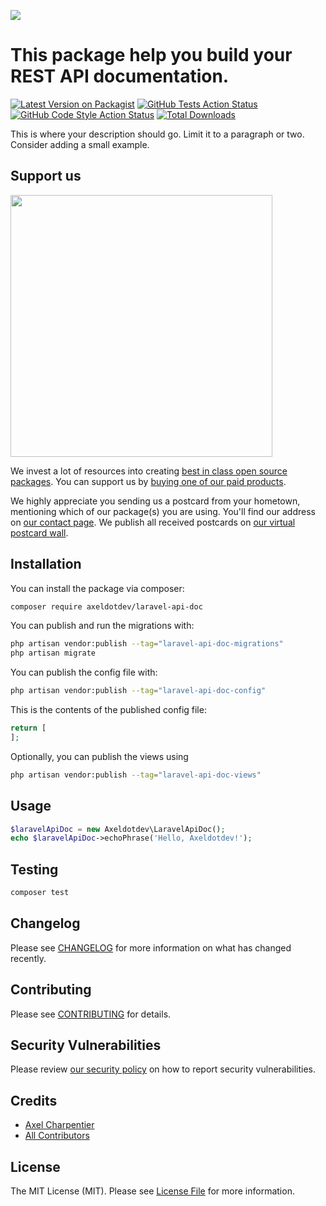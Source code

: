 
[<img src="https://github-ads.s3.eu-central-1.amazonaws.com/support-ukraine.svg?t=1" />](https://supportukrainenow.org)

# This package help you build your REST API documentation.

[![Latest Version on Packagist](https://img.shields.io/packagist/v/axeldotdev/laravel-api-doc.svg?style=flat-square)](https://packagist.org/packages/axeldotdev/laravel-api-doc)
[![GitHub Tests Action Status](https://img.shields.io/github/workflow/status/axeldotdev/laravel-api-doc/run-tests?label=tests)](https://github.com/axeldotdev/laravel-api-doc/actions?query=workflow%3Arun-tests+branch%3Amain)
[![GitHub Code Style Action Status](https://img.shields.io/github/workflow/status/axeldotdev/laravel-api-doc/Check%20&%20fix%20styling?label=code%20style)](https://github.com/axeldotdev/laravel-api-doc/actions?query=workflow%3A"Check+%26+fix+styling"+branch%3Amain)
[![Total Downloads](https://img.shields.io/packagist/dt/axeldotdev/laravel-api-doc.svg?style=flat-square)](https://packagist.org/packages/axeldotdev/laravel-api-doc)

This is where your description should go. Limit it to a paragraph or two. Consider adding a small example.

## Support us

[<img src="https://github-ads.s3.eu-central-1.amazonaws.com/laravel-api-doc.jpg?t=1" width="419px" />](https://spatie.be/github-ad-click/laravel-api-doc)

We invest a lot of resources into creating [best in class open source packages](https://spatie.be/open-source). You can support us by [buying one of our paid products](https://spatie.be/open-source/support-us).

We highly appreciate you sending us a postcard from your hometown, mentioning which of our package(s) you are using. You'll find our address on [our contact page](https://spatie.be/about-us). We publish all received postcards on [our virtual postcard wall](https://spatie.be/open-source/postcards).

## Installation

You can install the package via composer:

```bash
composer require axeldotdev/laravel-api-doc
```

You can publish and run the migrations with:

```bash
php artisan vendor:publish --tag="laravel-api-doc-migrations"
php artisan migrate
```

You can publish the config file with:

```bash
php artisan vendor:publish --tag="laravel-api-doc-config"
```

This is the contents of the published config file:

```php
return [
];
```

Optionally, you can publish the views using

```bash
php artisan vendor:publish --tag="laravel-api-doc-views"
```

## Usage

```php
$laravelApiDoc = new Axeldotdev\LaravelApiDoc();
echo $laravelApiDoc->echoPhrase('Hello, Axeldotdev!');
```

## Testing

```bash
composer test
```

## Changelog

Please see [CHANGELOG](CHANGELOG.md) for more information on what has changed recently.

## Contributing

Please see [CONTRIBUTING](https://github.com/spatie/.github/blob/main/CONTRIBUTING.md) for details.

## Security Vulnerabilities

Please review [our security policy](../../security/policy) on how to report security vulnerabilities.

## Credits

- [Axel Charpentier](https://github.com/axeldotdev)
- [All Contributors](../../contributors)

## License

The MIT License (MIT). Please see [License File](LICENSE.md) for more information.
